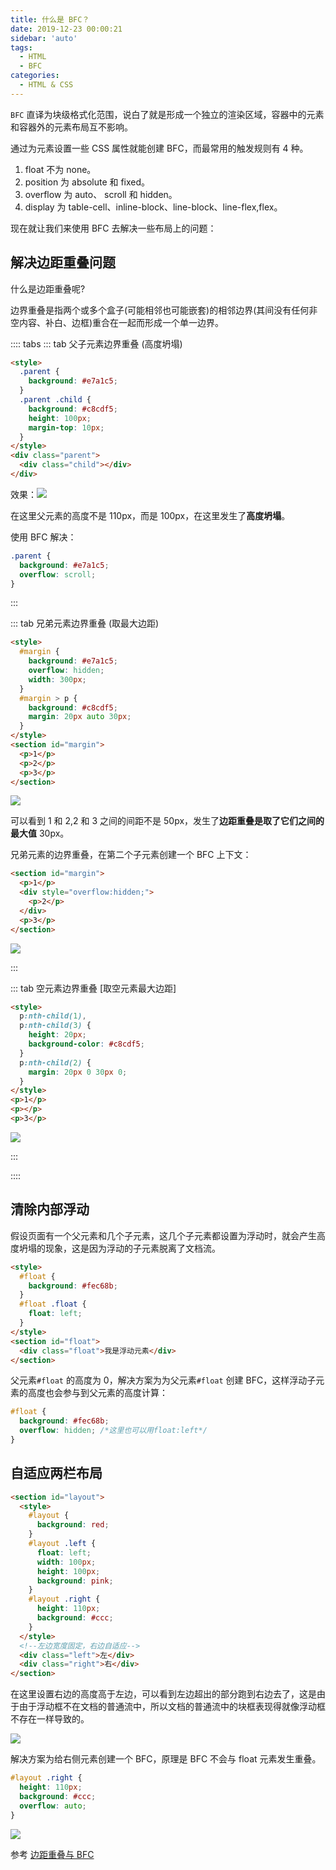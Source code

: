 ```yaml
---
title: 什么是 BFC？
date: 2019-12-23 00:00:21
sidebar: 'auto'
tags:
  - HTML
  - BFC
categories:
  - HTML & CSS
---
```


`BFC` 直译为块级格式化范围，说白了就是形成一个独立的渲染区域，容器中的元素和容器外的元素布局互不影响。

通过为元素设置一些 CSS 属性就能创建 BFC，而最常用的触发规则有 4 种。

1. float 不为 none。
2. position 为 absolute 和 fixed。
3. overflow 为 auto、 scroll 和 hidden。
4. display 为 table-cell、inline-block、line-block、line-flex,flex。

现在就让我们来使用 BFC 去解决一些布局上的问题：

## 解决边距重叠问题

什么是边距重叠呢?

边界重叠是指两个或多个盒子(可能相邻也可能嵌套)的相邻边界(其间没有任何非空内容、补白、边框)重合在一起而形成一个单一边界。

:::: tabs
::: tab 父子元素边界重叠 (高度坍塌)

```html
<style>
  .parent {
    background: #e7a1c5;
  }
  .parent .child {
    background: #c8cdf5;
    height: 100px;
    margin-top: 10px;
  }
</style>
<div class="parent">
  <div class="child"></div>
</div>
```

效果：![](https://gitee.com/alvin0216/cdn/raw/master/images/bfc1.png)

在这里父元素的高度不是 110px，而是 100px，在这里发生了**高度坍塌**。

使用 BFC 解决：

```css {3}
.parent {
  background: #e7a1c5;
  overflow: scroll;
}
```

:::

::: tab 兄弟元素边界重叠 (取最大边距)

```html
<style>
  #margin {
    background: #e7a1c5;
    overflow: hidden;
    width: 300px;
  }
  #margin > p {
    background: #c8cdf5;
    margin: 20px auto 30px;
  }
</style>
<section id="margin">
  <p>1</p>
  <p>2</p>
  <p>3</p>
</section>
```

![](https://gitee.com/alvin0216/cdn/raw/master/images/bfc2.png)

可以看到 1 和 2,2 和 3 之间的间距不是 50px，发生了**边距重叠是取了它们之间的最大值** 30px。

兄弟元素的边界重叠，在第二个子元素创建一个 BFC 上下文：

```html
<section id="margin">
  <p>1</p>
  <div style="overflow:hidden;">
    <p>2</p>
  </div>
  <p>3</p>
</section>
```

![](https://image-static.segmentfault.com/235/486/2354863765-5a23c6b0a4041_articlex)

:::

::: tab 空元素边界重叠 [取空元素最大边距]

```html {8}
<style>
  p:nth-child(1),
  p:nth-child(3) {
    height: 20px;
    background-color: #c8cdf5;
  }
  p:nth-child(2) {
    margin: 20px 0 30px 0;
  }
</style>
<p>1</p>
<p></p>
<p>3</p>
```

![](https://gitee.com/alvin0216/cdn/raw/master/images/bfc3.png)

:::

::::

## 清除内部浮动

假设页面有一个父元素和几个子元素，这几个子元素都设置为浮动时，就会产生高度坍塌的现象，这是因为浮动的子元素脱离了文档流。

```html
<style>
  #float {
    background: #fec68b;
  }
  #float .float {
    float: left;
  }
</style>
<section id="float">
  <div class="float">我是浮动元素</div>
</section>
```

父元素`#float` 的高度为 0，解决方案为为父元素`#float` 创建 BFC，这样浮动子元素的高度也会参与到父元素的高度计算：

```css
#float {
  background: #fec68b;
  overflow: hidden; /*这里也可以用float:left*/
}
```

## 自适应两栏布局

```html
<section id="layout">
  <style>
    #layout {
      background: red;
    }
    #layout .left {
      float: left;
      width: 100px;
      height: 100px;
      background: pink;
    }
    #layout .right {
      height: 110px;
      background: #ccc;
    }
  </style>
  <!--左边宽度固定，右边自适应-->
  <div class="left">左</div>
  <div class="right">右</div>
</section>
```

在这里设置右边的高度高于左边，可以看到左边超出的部分跑到右边去了，这是由于由于浮动框不在文档的普通流中，所以文档的普通流中的块框表现得就像浮动框不存在一样导致的。

![](https://gitee.com/alvin0216/cdn/raw/master/images/bfc4.png)

解决方案为给右侧元素创建一个 BFC，原理是 BFC 不会与 float 元素发生重叠。

```css
#layout .right {
  height: 110px;
  background: #ccc;
  overflow: auto;
}
```

![](https://gitee.com/alvin0216/cdn/raw/master/images/bfc5.png)

参考 [边距重叠与 BFC](https://segmentfault.com/a/1190000012265930)
